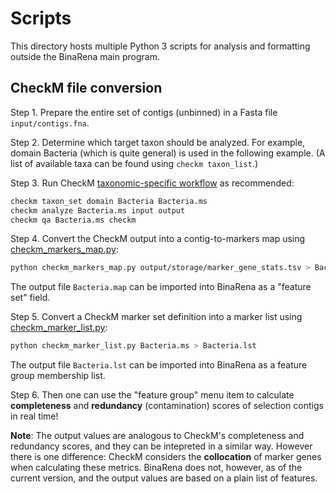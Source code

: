 # Scripts

This directory hosts multiple Python 3 scripts for analysis and formatting outside the BinaRena main program.


## CheckM file conversion

Step 1. Prepare the entire set of contigs (unbinned) in a Fasta file `input/contigs.fna`.

Step 2. Determine which target taxon should be analyzed. For example, domain Bacteria (which is quite general) is used in the following example. (A list of available taxa can be found using `checkm taxon_list`.)

Step 3. Run CheckM [taxonomic-specific workflow](https://github.com/Ecogenomics/CheckM/wiki/Workflows#taxonomic-specific-workflow) as recommended:

```bash
checkm taxon_set domain Bacteria Bacteria.ms
checkm analyze Bacteria.ms input output
checkm qa Bacteria.ms checkm
```

Step 4. Convert the CheckM output into a contig-to-markers map using [checkm_markers_map.py](checkm_markers_map.py):

```bash
python checkm_markers_map.py output/storage/marker_gene_stats.tsv > Bacteria.map
```

The output file `Bacteria.map` can be imported into BinaRena as a "feature set" field.

Step 5. Convert a CheckM marker set definition into a marker list using [checkm_marker_list.py](checkm_marker_list.py):

```bash
python checkm_marker_list.py Bacteria.ms > Bacteria.lst
```

The output file `Bacteria.lst` can be imported into BinaRena as a feature group membership list.

Step 6. Then one can use the "feature group" menu item to calculate **completeness** and **redundancy** (contamination) scores of selection contigs in real time!

**Note**: The output values are analogous to CheckM's completeness and redundancy scores, and they can be intepreted in a similar way. However there is one difference: CheckM considers the **collocation** of marker genes when calculating these metrics. BinaRena does not, however, as of the current version, and the output values are based on a plain list of features.
